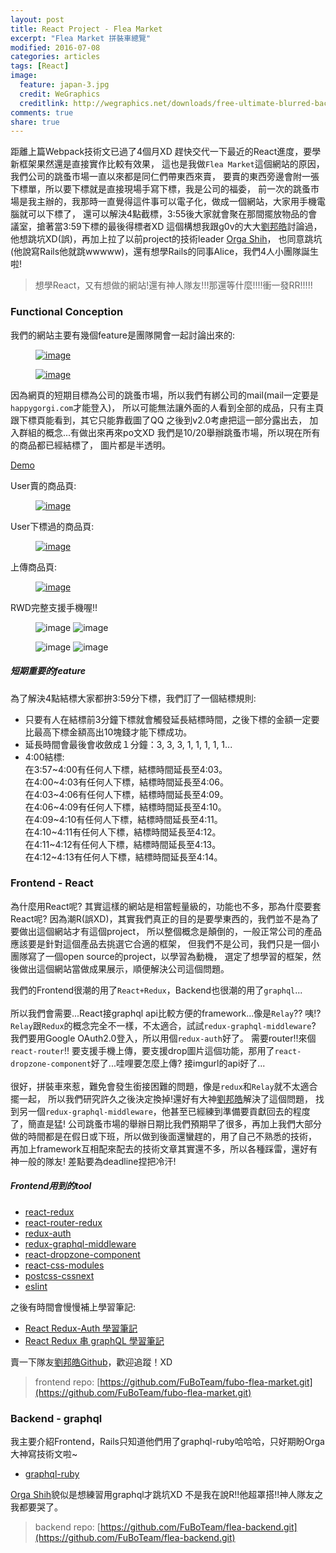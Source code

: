 ```yaml
---
layout: post
title: React Project - Flea Market
excerpt: "Flea Market 拼裝車總覽"
modified: 2016-07-08
categories: articles
tags: [React]
image:
  feature: japan-3.jpg
  credit: WeGraphics
  creditlink: http://wegraphics.net/downloads/free-ultimate-blurred-background-pack/
comments: true
share: true
---
```


距離上篇Webpack技術文已過了4個月XD
趕快交代一下最近的React進度，要學新框架果然還是直接實作比較有效果，
這也是我做`Flea Market`這個網站的原因，我們公司的跳蚤市場一直以來都是同仁們帶東西來賣，
要賣的東西旁邊會附一張下標單，所以要下標就是直接現場手寫下標，我是公司的福委，
前一次的跳蚤市場是我主辦的，我那時一直覺得這件事可以電子化，做成一個網站，大家用手機電腦就可以下標了，
還可以解決4點截標，3:55後大家就會聚在那間擺放物品的會議室，搶著當3:59下標的最後得標者XD
這個構想我跟g0v的大大[劉邦皓]討論過，他想跳坑XD(誤)，再加上拉了以前project的技術leader [Orga Shih]，
也同意跳坑(他說寫Rails他就跳wwwww)，還有想學Rails的同事Alice，我們4人小團隊誕生啦!

> 想學React，又有想做的網站!還有神人隊友!!!那還等什麼!!!!衝一發RR!!!!!

### Functional Conception

我們的網站主要有幾個feature是團隊開會一起討論出來的:

<figure>
	<a href="http://i.imgur.com/MFXQpaJ.png"><img src="http://i.imgur.com/MFXQpaJ.png" alt="image"></a>
</figure>
<figure>
	<a href="http://i.imgur.com/gP3PYAU.png"><img src="http://i.imgur.com/gP3PYAU.png" alt="image"></a>
</figure>

因為網頁的短期目標為公司的跳蚤市場，所以我們有綁公司的mail(mail一定要是`happygorgi.com`才能登入)，
所以可能無法讓外面的人看到全部的成品，只有主頁跟下標頁能看到，其它只能靠截圖了QQ 之後到v2.0考慮把這一部分露出去，
加入群組的概念...有做出來再來po文XD 我們是10/20舉辦跳蚤市場，所以現在所有的商品都已經結標了，
圖片都是半透明。

<div markdown="0"><a href="http://flea.hopebaytech.com/" class="btn">Demo</a></div>

User賣的商品頁:
<figure>
	<a href="http://i.imgur.com/CEAsZAv.png"><img src="http://i.imgur.com/CEAsZAv.png" alt="image"></a>
</figure>

User下標過的商品頁:
<figure>
	<a href="http://i.imgur.com/aC0vUEU.png"><img src="http://i.imgur.com/aC0vUEU.png" alt="image"></a>
</figure>

上傳商品頁:
<figure>
	<a href="http://i.imgur.com/OcQNV16.png"><img src="http://i.imgur.com/OcQNV16.png" alt="image"></a>
</figure>

RWD完整支援手機喔!!

<figure class="half">
	<img src="http://i.imgur.com/zd7RWJU.jpg" alt="image">
	<img src="http://i.imgur.com/TiqEv2k.jpg" alt="image">
</figure>
<figure class="half">
	<img src="http://i.imgur.com/heP16LP.jpg" alt="image">
	<img src="http://i.imgur.com/F73YOuz.jpg" alt="image">
</figure>

##### 短期重要的feature

為了解決4點結標大家都拚3:59分下標，我們訂了一個結標規則:

* 只要有人在結標前3分鐘下標就會觸發延長結標時間，之後下標的金額一定要比最高下標金額高出10塊錢才能下標成功。
* 延長時間會最後會收斂成１分鐘：3, 3, 3, 1, 1, 1, 1, 1...
* 4:00結標:<br />
    在3:57~4:00有任何人下標，結標時間延長至4:03。<br />
    在4:00~4:03有任何人下標，結標時間延長至4:06。<br />
    在4:03~4:06有任何人下標，結標時間延長至4:09。<br />
    在4:06~4:09有任何人下標，結標時間延長至4:10。<br />
    在4:09~4:10有任何人下標，結標時間延長至4:11。<br />
    在4:10~4:11有任何人下標，結標時間延長至4:12。<br />
    在4:11~4:12有任何人下標，結標時間延長至4:13。<br />
    在4:12~4:13有任何人下標，結標時間延長至4:14。<br />

### Frontend - React

為什麼用React呢? 其實這樣的網站是相當輕量級的，功能也不多，那為什麼要套React呢?
因為潮R(誤XD)，其實我們真正的目的是要學東西的，我們並不是為了要做出這個網站才有這個project，
所以整個概念是顛倒的，一般正常公司的產品應該要是針對這個產品去挑選它合適的框架，
但我們不是公司，我們只是一個小團隊寫了一個open source的project，以學習為動機，
選定了想學習的框架，然後做出這個網站當做成果展示，順便解決公司這個問題。

我們的Frontend很潮的用了`React+Redux`，Backend也很潮的用了`graphql`... <br /><br />
所以我們會需要...React接graphql api比較方便的framework...像是`Relay`??
咦!? `Relay`跟`Redux`的概念完全不一樣，不太適合，試試`redux-graphql-middleware`?
我們要用Google OAuth2.0登入，所以用個`redux-auth`好了。
需要router!!來個`react-router`!!
要支援手機上傳，要支援drop圖片這個功能，那用了`react-dropzone-component`好了...哇哩要怎麼上傳? 接imgurl的api好了...<br /><br />
很好，拼裝車來惹，難免會發生銜接困難的問題，像是`redux`和`Relay`就不太適合擺一起，
所以我們研究許久之後決定換掉!還好有大神[劉邦皓]解決了這個問題，
找到另一個`redux-graphql-middleware`，他甚至已經練到準備要貢獻回去的程度了，簡直是猛!
公司跳蚤市場的舉辦日期比我們預期早了很多，再加上我們大部分做的時間都是在假日或下班，所以做到後面還蠻趕的，用了自己不熟悉的技術，
再加上framework互相配來配去的技術文章其實還不多，所以各種踩雷，還好有神一般的隊友!
差點要為deadline捏把冷汗!

##### Frontend用到的tool

* [react-redux](https://github.com/reactjs/react-redux)
* [react-router-redux](https://github.com/reactjs/react-router-redux)
* [redux-auth](https://github.com/lynndylanhurley/redux-auth)
* [redux-graphql-middleware](https://github.com/gtg092x/redux-graphql-middleware)
* [react-dropzone-component](https://github.com/felixrieseberg/React-Dropzone-Component)
* [react-css-modules](https://github.com/gajus/react-css-modules)
* [postcss-cssnext](https://github.com/MoOx/postcss-cssnext)
* [eslint](https://github.com/eslint/eslint)

之後有時間會慢慢補上學習筆記:

* [React Redux-Auth 學習筆記](http://blog.elaine.me/articles/react-auth/)
* [React Redux 串 graphQL 學習筆記](http://blog.elaine.me/articles/react-graphql/)

賣一下隊友[劉邦皓Github](https://github.com/orgs/FuBoTeam/people/ben196888)，歡迎追蹤！XD

> frontend repo: [https://github.com/FuBoTeam/fubo-flea-market.git](https://github.com/FuBoTeam/fubo-flea-market.git)

### Backend - graphql

我主要介紹Frontend，Rails只知道他們用了graphql-ruby哈哈哈，只好期盼Orga大神寫技術文啦~

* [graphql-ruby](https://github.com/rmosolgo/graphql-ruby)

[Orga Shih]貌似是想練習用graphql才跳坑XD
不是我在說R!!他超罩搭!!神人隊友之我都要哭了。

> backend repo: [https://github.com/FuBoTeam/flea-backend.git](https://github.com/FuBoTeam/flea-backend.git)

[劉邦皓]: https://www.facebook.com/ben196888
[Orga Shih]: https://www.facebook.com/sinorga
